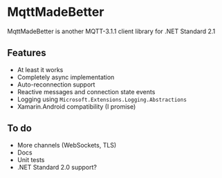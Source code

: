 # MqttMadeBetter

MqttMadeBetter is another MQTT-3.1.1 client library for .NET Standard 2.1

## Features

- At least it works
- Completely async implementation
- Auto-reconnection support
- Reactive messages and connection state events
- Logging using `Microsoft.Extensions.Logging.Abstractions`
- Xamarin.Android compatibility (I promise)

## To do

- More channels (WebSockets, TLS)
- Docs
- Unit tests
- .NET Standard 2.0 support?
